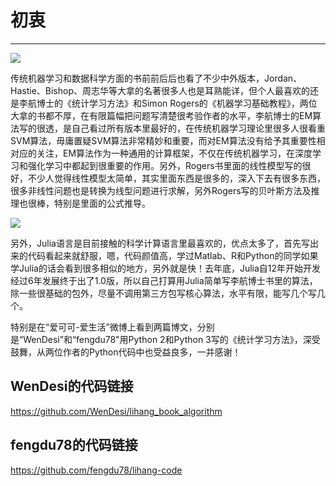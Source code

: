 # 初衷

---

![](https://p1.ssl.qhmsg.com/dr/270_500_/t01498c7b69f6323278.jpg?size=375x472)

传统机器学习和数据科学方面的书前前后后也看了不少中外版本，Jordan、Hastie、Bishop、周志华等大拿的名著很多人也是耳熟能详，但个人最喜欢的还是李航博士的《统计学习方法》和Simon Rogers的《机器学习基础教程》，两位大拿的书都不厚，在有限篇幅把问题写清楚很考验作者的水平，李航博士的EM算法写的很透，是自己看过所有版本里最好的，在传统机器学习理论里很多人很看重SVM算法，毋庸置疑SVM算法非常精妙和重要，而对EM算法没有给予其重要性相对应的关注，EM算法作为一种通用的计算框架，不仅在传统机器学习，在深度学习和强化学习中都起到很重要的作用。另外，Rogers书里面的线性模型写的很好，不少人觉得线性模型太简单，其实里面东西是很多的，深入下去有很多东西，很多非线性问题也是转换为线型问题进行求解，另外Rogers写的贝叶斯方法及推理也很棒，特别是里面的公式推导。

![](https://p.ssl.qhimg.com/dmsmfl/120_75_/t016c6de1c7c7fcf6db.png?size=591x400&phash=6897457096129765387)

另外，Julia语言是目前接触的科学计算语言里最喜欢的，优点太多了，首先写出来的代码看起来就舒服，嗯，代码颜值高，学过Matlab、R和Python的同学如果学Julia的话会看到很多相似的地方，另外就是快！去年底，Julia自12年开始开发经过6年发展终于出了1.0版，所以自己打算用Julia简单写李航博士书里的算法，除一些很基础的包外，尽量不调用第三方包写核心算法，水平有限，能写几个写几个。

特别是在“爱可可-爱生活”微博上看到两篇博文，分别是“WenDesi”和“fengdu78"用Python 2和Python 3写的《统计学习方法》，深受鼓舞，从两位作者的Python代码中也受益良多，一并感谢！

## WenDesi的代码链接

https://github.com/WenDesi/lihang_book_algorithm

## fengdu78的代码链接

https://github.com/fengdu78/lihang-code